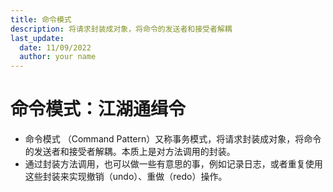 ```yaml
---
title: 命令模式
description: 将请求封装成对象，将命令的发送者和接受者解耦
last_update:
  date: 11/09/2022
  author: your name
---
```


# 命令模式：江湖通缉令

- 命令模式 （Command Pattern）又称事务模式，将请求封装成对象，将命令的发送者和接受者解耦。本质上是对方法调用的封装。
- 通过封装方法调用，也可以做一些有意思的事，例如记录日志，或者重复使用这些封装来实现撤销（undo）、重做（redo）操作。
